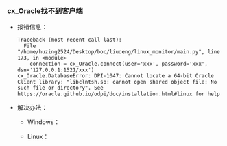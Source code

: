 ### cx_Oracle找不到客户端

- 报错信息：
    ```shell
    Traceback (most recent call last):
      File "/home/huzing2524/Desktop/boc/liudeng/linux_monitor/main.py", line 173, in <module>
        connection = cx_Oracle.connect(user='xxx', password='xxx', dsn='127.0.0.1:1521/xxx')
    cx_Oracle.DatabaseError: DPI-1047: Cannot locate a 64-bit Oracle Client library: "libclntsh.so: cannot open shared object file: No such file or directory". See https://oracle.github.io/odpi/doc/installation.html#linux for help
    ```
- 解决办法：
  - Windows：
  
  - Linux：
  